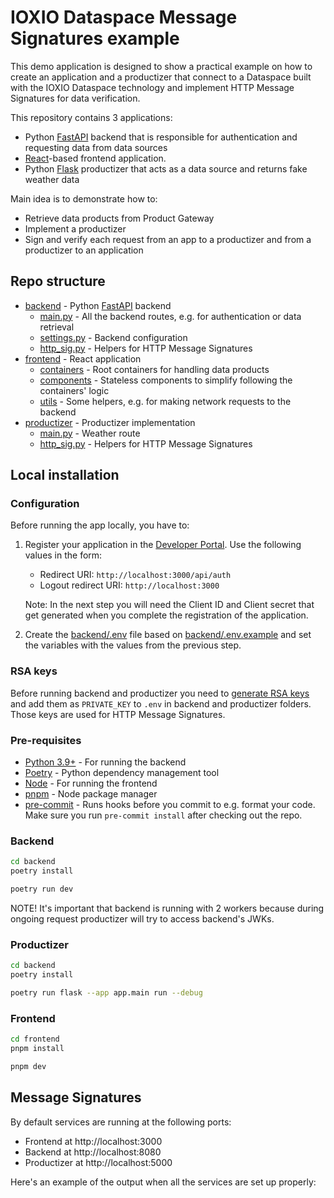 # IOXIO Dataspace Message Signatures example

This demo application is designed to show a practical example on how to create an
application and a productizer that connect to a Dataspace built with the IOXIO Dataspace
technology and implement HTTP Message Signatures for data verification.

This repository contains 3 applications:

- Python [FastAPI](https://fastapi.tiangolo.com) backend that is responsible for
  authentication and requesting data from data sources
- [React](https://react.dev/)-based frontend application.
- Python [Flask](https://flask.palletsprojects.com) productizer that acts as a data
  source and returns fake weather data

Main idea is to demonstrate how to:

- Retrieve data products from Product Gateway
- Implement a productizer
- Sign and verify each request from an app to a productizer and from a productizer to an
  application

## Repo structure

- [backend](./backend/) - Python [FastAPI](https://fastapi.tiangolo.com/) backend
  - [main.py](./backend/app/main.py) - All the backend routes, e.g. for authentication
    or data retrieval
  - [settings.py](./backend/app/settings.py) - Backend configuration
  - [http_sig.py](./backend/app/http_sig.py) - Helpers for HTTP Message Signatures
- [frontend](./frontend) - React application
  - [containers](./frontend/src/containers) - Root containers for handling data products
  - [components](./frontend/src/components) - Stateless components to simplify following
    the containers' logic
  - [utils](./frontend/src/utils) - Some helpers, e.g. for making network requests to
    the backend
- [productizer](./productizer) - Productizer implementation
  - [main.py](./productizer/app/main.py) - Weather route
  - [http_sig.py](./productizer/app/http_sig.py) - Helpers for HTTP Message Signatures

## Local installation

### Configuration

Before running the app locally, you have to:

1. Register your application in the
   [Developer Portal](https://developer.sandbox.ioxio-dataspace.com/). Use the following
   values in the form:

   - Redirect URI: `http://localhost:3000/api/auth`
   - Logout redirect URI: `http://localhost:3000`

   Note: In the next step you will need the Client ID and Client secret that get
   generated when you complete the registration of the application.

2. Create the [backend/.env](backend/.env) file based on
   [backend/.env.example](backend/.env.example) and set the variables with the values
   from the previous step.

### RSA keys

Before running backend and productizer you need to
[generate RSA keys](https://cryptotools.net/rsagen) and add them as `PRIVATE_KEY` to
`.env` in backend and productizer folders. Those keys are used for HTTP Message
Signatures.

### Pre-requisites

- [Python 3.9+](https://www.python.org/) - For running the backend
- [Poetry](https://python-poetry.org/) - Python dependency management tool
- [Node](https://nodejs.org/en/) - For running the frontend
- [pnpm](https://pnpm.io/) - Node package manager
- [pre-commit](https://pre-commit.com/) - Runs hooks before you commit to e.g. format
  your code. Make sure you run `pre-commit install` after checking out the repo.

### Backend

```bash
cd backend
poetry install

poetry run dev
```

NOTE! It's important that backend is running with 2 workers because during ongoing
request productizer will try to access backend's JWKs.

### Productizer

```bash
cd backend
poetry install

poetry run flask --app app.main run --debug
```

### Frontend

```bash
cd frontend
pnpm install

pnpm dev
```

## Message Signatures

By default services are running at the following ports:

- Frontend at http://localhost:3000
- Backend at http://localhost:8080
- Productizer at http://localhost:5000

Here's an example of the output when all the services are set up properly:
